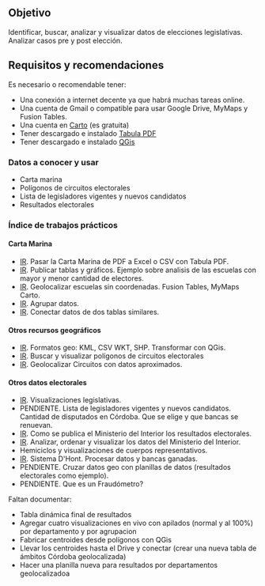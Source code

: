 ## Objetivo

Identificar, buscar, analizar y visualizar datos de elecciones legislativas.  
Analizar casos pre y post elección.  

## Requisitos y recomendaciones
Es necesario o recomendable tener: 
 - Una conexión a internet decente ya que habrá muchas tareas online.
 - Una cuenta de Gmail o compatible para usar Google Drive, MyMaps y Fusion Tables.
 - Una cuenta en [Carto](https://carto.com/) (es gratuita)
 - Tener descargado e instalado [Tabula PDF](http://tabula.technology/)
 - Tener descargado e instalado [QGis](http://www.qgis.org/es/site/)
 
### Datos a conocer y usar
 - Carta marina
 - Polígonos de circuitos electorales
 - Lista de legisladores vigentes y nuevos candidatos
 - Resultados electorales

### Índice de trabajos prácticos

#### Carta Marina
 - [IR](curso/carta-marina-Cordoba.md). Pasar la Carta Marina de PDF a Excel o CSV con Tabula PDF.   
 - [IR](curso/publicar-tablas-y-graficos.md). Publicar tablas y gráficos. Ejemplo sobre analisis de las escuelas con mayor y menor cantidad de electores. 
 - [IR](curso/geolocalizar-csv.md). Geolocalizar escuelas sin coordenadas. Fusion Tables, MyMaps Carto.
 - [IR](curso/agrupar-datos.md). Agrupar datos.
 - [IR](curso/conectar-datos.md). Conectar datos de dos tablas similares.

#### Otros recursos geográficos
 - [IR](curso/formatos-geo.md). Formatos geo: KML, CSV WKT, SHP. Transformar con QGis.  
 - [IR](curso/poligonos.md). Buscar y visualizar polígonos de circuitos electorales
 - [IR](curso/geolocalizar-circuitos.md). Geolocalizar Circuitos con datos aproximados.  

#### Otros datos electorales
 - [IR](curso/visualizaciones-legislativas.md). Visualizaciones legislativas.
 - PENDIENTE. Lista de legisladores vigentes y nuevos candidatos. Cantidad de disputados en Córdoba. Que se elige y que bancas se renuevan. 
 - [IR](curso/datos-ministerio-interior-e-Indra.md). Como se publica el Ministerio del Interior los resultados electorales.
 - [IR](curso/analizar-datos-ministerio-interior-e-Indra.md). Analizar, ordenar y visualizar los datos del Ministerio del Interior.
 - Hemiciclos y visualizaciones de cuerpos representativos.
 - [IR](curso/dhont.md). Sistema D'Hont. Procesar datos y bancas ganadas.
 - PENDIENTE. Cruzar datos geo con planillas de datos (resultados electorales como ejemplo).
 - PENDIENTE. Que es un Fraudómetro?
 
Faltan documentar:

 - Tabla dinámica final de resultados
 - Agregar cuatro visualizaciones en vivo con apilados (normal y al 100%) por departamento y por agrupacion
 - Fabricar centroides desde polígonos con QGis
 - Llevar los centroides hasta el Drive y conectar (crear una nueva tabla de ámbitos Córdoba geolocalizada)
 - Hacer una planilla nueva para resultados por departamentos geolocalizadoa
 
 
